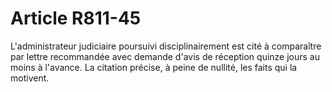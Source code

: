 # Article R811-45

L'administrateur judiciaire poursuivi disciplinairement est cité à comparaître par lettre recommandée avec demande d'avis de réception quinze jours au moins à l'avance. La citation précise, à peine de nullité, les faits qui la motivent.

